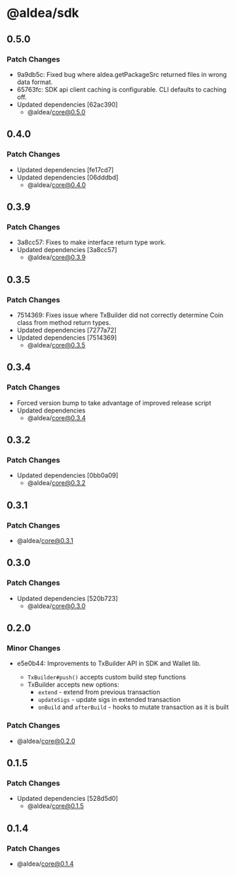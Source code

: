 # @aldea/sdk

## 0.5.0

### Patch Changes

- 9a9db5c: Fixed bug where aldea.getPackageSrc returned files in wrong data format.
- 65763fc: SDK api client caching is configurable. CLI defaults to caching off.
- Updated dependencies [62ac390]
  - @aldea/core@0.5.0

## 0.4.0

### Patch Changes

- Updated dependencies [fe17cd7]
- Updated dependencies [06dddbd]
  - @aldea/core@0.4.0

## 0.3.9

### Patch Changes

- 3a8cc57: Fixes to make interface return type work.
- Updated dependencies [3a8cc57]
  - @aldea/core@0.3.9

## 0.3.5

### Patch Changes

- 7514369: Fixes issue where TxBuilder did not correctly determine Coin class from method return types.
- Updated dependencies [7277a72]
- Updated dependencies [7514369]
  - @aldea/core@0.3.5

## 0.3.4

### Patch Changes

- Forced version bump to take advantage of improved release script
- Updated dependencies
  - @aldea/core@0.3.4

## 0.3.2

### Patch Changes

- Updated dependencies [0bb0a09]
  - @aldea/core@0.3.2

## 0.3.1

### Patch Changes

- @aldea/core@0.3.1

## 0.3.0

### Patch Changes

- Updated dependencies [520b723]
  - @aldea/core@0.3.0

## 0.2.0

### Minor Changes

- e5e0b44: Improvements to TxBuilder API in SDK and Wallet lib.

  - `TxBuilder#push()` accepts custom build step functions
  - TxBuilder accepts new options:
    - `extend` - extend from previous transaction
    - `updateSigs` - update sigs in extended transaction
    - `onBuild` and `afterBuild` - hooks to mutate transaction as it is built

### Patch Changes

- @aldea/core@0.2.0

## 0.1.5

### Patch Changes

- Updated dependencies [528d5d0]
  - @aldea/core@0.1.5

## 0.1.4

### Patch Changes

- @aldea/core@0.1.4
